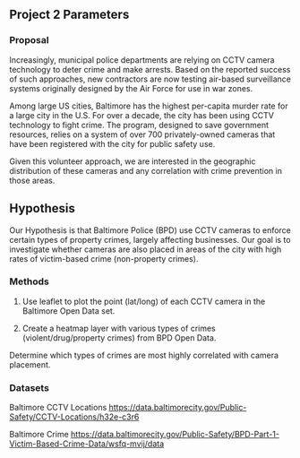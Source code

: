 ## Project 2 Parameters

### Proposal

Increasingly, municipal police departments are relying on CCTV camera technology to deter crime and make arrests. Based on the reported success of such approaches, new contractors are now testing air-based surveillance systems originally designed by the Air Force for use in war zones.  

Among large US cities, Baltimore has the highest per-capita murder rate for a large city in the U.S.  For over a decade, the city has been using CCTV technology to fight crime.  The program, designed to save government resources, relies on a system of over 700 privately-owned cameras that have been registered with the city for public safety use.  

Given this volunteer approach, we are interested in the geographic distribution of these cameras and any correlation with crime prevention in those areas.  

## Hypothesis

Our Hypothesis is that Baltimore Police (BPD) use CCTV cameras to enforce certain types of property crimes, largely affecting businesses.  Our goal is to investigate whether cameras are also placed in areas of the city with high rates of victim-based crime (non-property crimes).

### Methods

1. Use leaflet to plot the point (lat/long) of each CCTV camera in the Baltimore Open Data set.

2. Create a heatmap layer with various types of crimes (violent/drug/property crimes) from BPD Open Data.

Determine which types of crimes are most highly correlated with camera placement.

### Datasets

Baltimore CCTV Locations
https://data.baltimorecity.gov/Public-Safety/CCTV-Locations/h32e-c3r6

Baltimore Crime
https://data.baltimorecity.gov/Public-Safety/BPD-Part-1-Victim-Based-Crime-Data/wsfq-mvij/data
